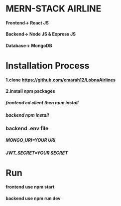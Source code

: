 # MERN-STACK AIRLINE
#### Frontend-> React JS

#### Backend-> Node JS & Express JS

#### Database-> MongoDB
# Installation Process

#### 1.clone https://github.com/emarah12/LobnaAirlines
#### 2.install npm packages
##### frontend cd client then npm install 

##### backend  npm install


### backend .env file
##### MONGO_URI=YOUR URI
##### JWT_SECRET=YOUR SECRET

# Run

#### frontend use npm start
#### backend use npm run dev


